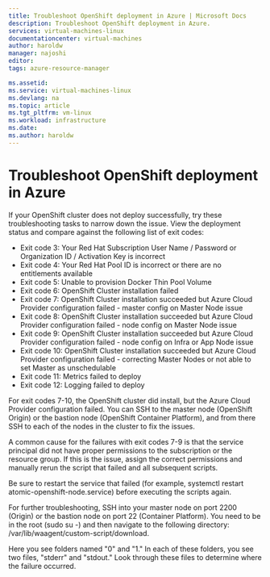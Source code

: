 ```yaml
---
title: Troubleshoot OpenShift deployment in Azure | Microsoft Docs
description: Troubleshoot OpenShift deployment in Azure.
services: virtual-machines-linux
documentationcenter: virtual-machines
author: haroldw
manager: najoshi
editor: 
tags: azure-resource-manager

ms.assetid: 
ms.service: virtual-machines-linux
ms.devlang: na
ms.topic: article
ms.tgt_pltfrm: vm-linux
ms.workload: infrastructure
ms.date: 
ms.author: haroldw
---
```


# Troubleshoot OpenShift deployment in Azure

If your OpenShift cluster does not deploy successfully, try these troubleshooting tasks to narrow down the issue. View the deployment status and compare against the following list of exit codes:

- Exit code 3: Your Red Hat Subscription User Name / Password or Organization ID / Activation Key is incorrect
- Exit code 4: Your Red Hat Pool ID is incorrect or there are no entitlements available
- Exit code 5: Unable to provision Docker Thin Pool Volume
- Exit code 6: OpenShift Cluster installation failed
- Exit code 7: OpenShift Cluster installation succeeded but Azure Cloud Provider configuration failed - master config on Master Node issue
- Exit code 8: OpenShift Cluster installation succeeded but Azure Cloud Provider configuration failed - node config on Master Node issue
- Exit code 9: OpenShift Cluster installation succeeded but Azure Cloud Provider configuration failed - node config on Infra or App Node issue
- Exit code 10: OpenShift Cluster installation succeeded but Azure Cloud Provider configuration failed - correcting Master Nodes or not able to set Master as unschedulable
- Exit code 11: Metrics failed to deploy
- Exit code 12: Logging failed to deploy

For exit codes 7-10, the OpenShift cluster did install, but the Azure Cloud Provider configuration failed. You can SSH to the master node (OpenShift Origin) or the bastion node (OpenShift Container Platform), and from there SSH to each of the nodes in the cluster to fix the issues.

A common cause for the failures with exit codes 7-9 is that the service principal did not have proper permissions to the subscription or the resource group. If this is the issue, assign the correct permissions and manually rerun the script that failed and all subsequent scripts.

Be sure to restart the service that failed (for example, systemctl restart atomic-openshift-node.service) before executing the scripts again.

For further troubleshooting, SSH into your master node on port 2200 (Origin) or the bastion node on port 22 (Container Platform). You need to be in the root (sudo su -) and then navigate to the following directory: /var/lib/waagent/custom-script/download.

Here you see folders named "0" and "1." In each of these folders, you see two files, "stderr" and "stdout." Look through these files to determine where the failure occurred.
